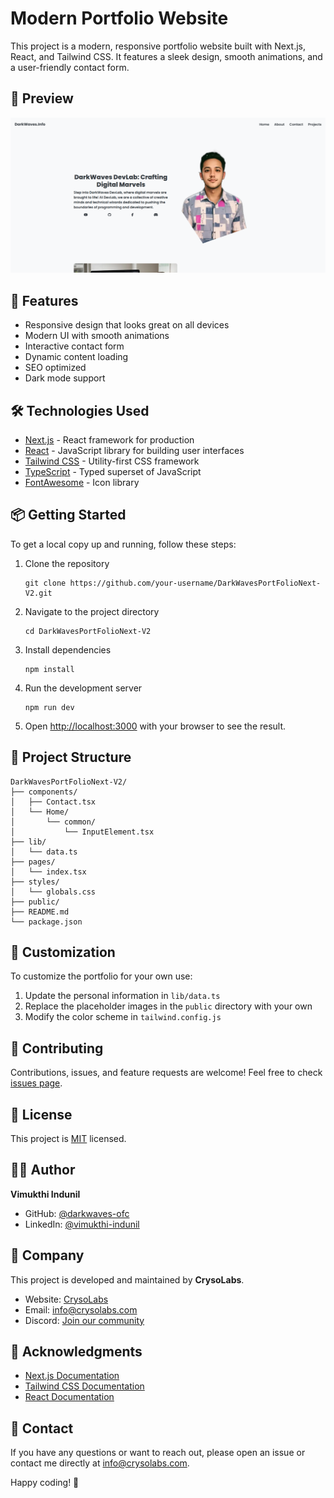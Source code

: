 # Modern Portfolio Website

This project is a modern, responsive portfolio website built with Next.js, React, and Tailwind CSS. It features a sleek design, smooth animations, and a user-friendly contact form.

## 📸 Preview

![Portfolio Preview](https://github.com/darkwaves-ofc/DarkWavesPortFolioNext-V2/blob/ddc7ce3a71de53149ed5c6459d24906381787341/screenshots/image.png)

<!-- ## 🎥 YouTube Tutorial
Coming soon! Subscribe to our channel to get notified when the tutorial is released.
[![Watch the tutorial](https://img.youtube.com/vi/YOUTUBE_VIDEO_ID_HERE/0.jpg)](https://www.youtube.com/watch?v=YOUTUBE_VIDEO_ID_HERE)
-->

## 🚀 Features

- Responsive design that looks great on all devices
- Modern UI with smooth animations
- Interactive contact form
- Dynamic content loading
- SEO optimized
- Dark mode support

## 🛠 Technologies Used

- [Next.js](https://nextjs.org/) - React framework for production
- [React](https://reactjs.org/) - JavaScript library for building user interfaces
- [Tailwind CSS](https://tailwindcss.com/) - Utility-first CSS framework
- [TypeScript](https://www.typescriptlang.org/) - Typed superset of JavaScript
- [FontAwesome](https://fontawesome.com/) - Icon library

## 📦 Getting Started

To get a local copy up and running, follow these steps:

1. Clone the repository
   ```
   git clone https://github.com/your-username/DarkWavesPortFolioNext-V2.git
   ```

2. Navigate to the project directory
   ```
   cd DarkWavesPortFolioNext-V2
   ```

3. Install dependencies
   ```
   npm install
   ```

4. Run the development server
   ```
   npm run dev
   ```

5. Open [http://localhost:3000](http://localhost:3000) with your browser to see the result.

## 📂 Project Structure

```
DarkWavesPortFolioNext-V2/
├── components/
│   ├── Contact.tsx
│   └── Home/
│       └── common/
│           └── InputElement.tsx
├── lib/
│   └── data.ts
├── pages/
│   └── index.tsx
├── styles/
│   └── globals.css
├── public/
├── README.md
└── package.json
```

## 🎨 Customization

To customize the portfolio for your own use:

1. Update the personal information in `lib/data.ts`
2. Replace the placeholder images in the `public` directory with your own
3. Modify the color scheme in `tailwind.config.js`

## 🤝 Contributing

Contributions, issues, and feature requests are welcome! Feel free to check [issues page](https://github.com/darkwaves-ofc/DarkWavesPortFolioNext-V2/issues).

## 📝 License

This project is [MIT](https://choosealicense.com/licenses/mit/) licensed.

## 👨‍💻 Author

**Vimukthi Indunil**

- GitHub: [@darkwaves-ofc](https://github.com/darkwaves-ofc)
- LinkedIn: [@vimukthi-indunil](https://linkedin.com/in/vimukthi-indunil)

## 🏢 Company

This project is developed and maintained by **CrysoLabs**.

- Website: [CrysoLabs](https://crysolabs.com/)
- Email: [info@crysolabs.com](mailto:info@crysolabs.com)
- Discord: [Join our community](https://discord.gg/wt3r4Z3u9S)

## 🙏 Acknowledgments

- [Next.js Documentation](https://nextjs.org/docs)
- [Tailwind CSS Documentation](https://tailwindcss.com/docs)
- [React Documentation](https://reactjs.org/docs/getting-started.html)

## 💬 Contact

If you have any questions or want to reach out, please open an issue or contact me directly at [info@crysolabs.com](mailto:info@crysolabs.com).

Happy coding! 🚀

